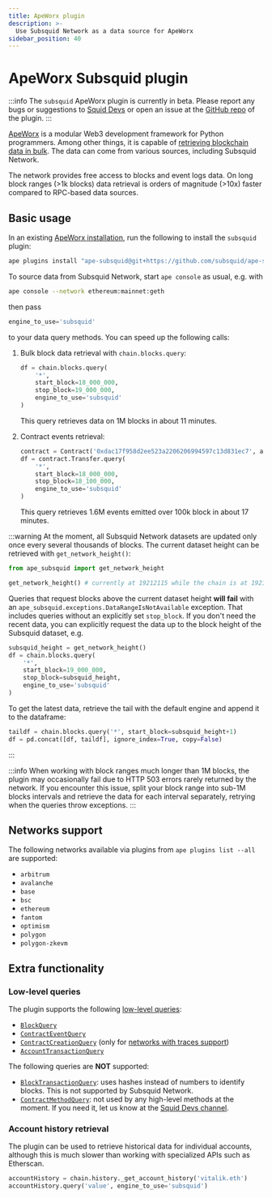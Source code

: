 ```yaml
---
title: ApeWorx plugin
description: >-
  Use Subsquid Network as a data source for ApeWorx
sidebar_position: 40
---
```


# ApeWorx Subsquid plugin

:::info
The `subsquid` ApeWorx plugin is currently in beta. Please report any bugs or suggestions to [Squid Devs](https://t.me/HydraDevs) or open an issue at the [GitHub repo](https://github.com/subsquid/ape-subsquid/) of the plugin.
:::

[ApeWorx](https://apeworx.io) is a modular Web3 development framework for Python programmers. Among other things, it is capable of [retrieving blockchain data in bulk](https://docs.apeworx.io/ape/stable/userguides/data.html). The data can come from various sources, including Subsquid Network.

The network provides free access to blocks and event logs data. On long block ranges (>1k blocks) data retrieval is orders of magnitude (>10x) faster compared to RPC-based data sources.

## Basic usage

In an existing [ApeWorx installation](https://docs.apeworx.io/ape/stable/userguides/quickstart.html#installation), run the following to install the `subsquid` plugin:
```bash
ape plugins install "ape-subsquid@git+https://github.com/subsquid/ape-subsquid.git@main"
```
To source data from Subsquid Network, start `ape console` as usual, e.g. with
```bash
ape console --network ethereum:mainnet:geth
```
then pass
```python
engine_to_use='subsquid'
```
to your data query methods. You can speed up the following calls:

1. Bulk block data retrieval with `chain.blocks.query`:
   ```python
   df = chain.blocks.query(
       '*',
       start_block=18_000_000,
       stop_block=19_000_000,
       engine_to_use='subsquid'
   )
   ```
   This query retrieves data on 1M blocks in about 11 minutes.

2. Contract events retrieval:
   ```python
   contract = Contract('0xdac17f958d2ee523a2206206994597c13d831ec7', abi='usdt.json')
   df = contract.Transfer.query(
       '*',
       start_block=18_000_000,
       stop_block=18_100_000,
       engine_to_use='subsquid'
   )
   ```
   This query retrieves 1.6M events emitted over 100k block in about 17 minutes.

:::warning
At the moment, all Subsquid Network datasets are updated only once every several thousands of blocks. The current dataset height can be retrieved with `get_network_height()`:
```python
from ape_subsquid import get_network_height

get_network_height() # currently at 19212115 while the chain is at 19213330
```
Queries that request blocks above the current dataset height **will fail** with an `ape_subsquid.exceptions.DataRangeIsNotAvailable` exception. That includes queries without an explicitly set `stop_block`. If you don't need the recent data, you can explicitly request the data up to the block height of the Subsquid dataset, e.g.

```python
subsquid_height = get_network_height()
df = chain.blocks.query(
    '*',
    start_block=19_000_000,
    stop_block=subsquid_height,
    engine_to_use='subsquid'
)
```
To get the latest data, retrieve the tail with the default engine and append it to the dataframe:
```python
taildf = chain.blocks.query('*', start_block=subsquid_height+1)
df = pd.concat([df, taildf], ignore_index=True, copy=False)
```
:::

:::info
When working with block ranges much longer than 1M blocks, the plugin may occasionally fail due to HTTP 503 errors rarely returned by the network. If you encounter this issue, split your block range into sub-1M blocks intervals and retrieve the data for each interval separately, retrying when the queries throw exceptions.
:::

## Networks support

The following networks available via plugins from `ape plugins list --all` are supported:

* `arbitrum`
* `avalanche`
* `base`
* `bsc`
* `ethereum`
* `fantom`
* `optimism`
* `polygon`
* `polygon-zkevm`

## Extra functionality

### Low-level queries

The plugin supports the following [low-level queries](https://docs.apeworx.io/ape/stable/methoddocs/api.html#module-ape.api.query):

* [`BlockQuery`](https://docs.apeworx.io/ape/stable/methoddocs/api.html#ape.api.query.BlockQuery)
* [`ContractEventQuery`](https://docs.apeworx.io/ape/stable/methoddocs/api.html#ape.api.query.ContractEventQuery)
* [`ContractCreationQuery`](https://docs.apeworx.io/ape/stable/methoddocs/api.html#ape.api.query.ContractCreationQuery) (only for [networks with traces support](/subsquid-network/reference/evm-networks))
* [`AccountTransactionQuery`](https://docs.apeworx.io/ape/stable/methoddocs/api.html#ape.api.query.AccountTransactionQuery)

The following queries are **NOT** supported:

* [`BlockTransactionQuery`](https://docs.apeworx.io/ape/stable/methoddocs/api.html#ape.api.query.BlockTransactionQuery): uses hashes instead of numbers to identify blocks. This is not supported by Subsquid Network.
* [`ContractMethodQuery`](https://docs.apeworx.io/ape/stable/methoddocs/api.html#ape.api.query.ContractMethodQuery): not used by any high-level methods at the moment. If you need it, let us know at the [Squid Devs channel](https://t.me/HydraDevs).

### Account history retrieval

The plugin can be used to retrieve historical data for individual accounts, although this is much slower than working with specialized APIs such as Etherscan.

```python
accountHistory = chain.history._get_account_history('vitalik.eth')
accountHistory.query('value', engine_to_use='subsquid')
```
